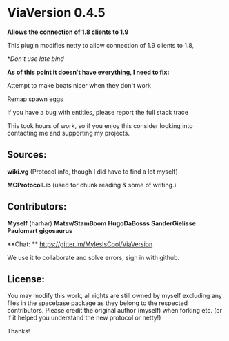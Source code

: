 # ViaVersion 0.4.5
**Allows the connection of 1.8 clients to 1.9**

This plugin modifies netty to allow connection of 1.9 clients to 1.8,

**Don't use late bind*

**As of this point it doesn't have everything, I need to fix:**

Attempt to make boats nicer when they don't work

Remap spawn eggs

If you have a bug with entities, please report the full stack trace


This took hours of work, so if you enjoy this consider looking into contacting me and supporting my projects.


Sources:
--------

**wiki.vg** (Protocol info, though I did have to find a lot myself)

**MCProtocolLib** (used for chunk reading & some of writing.)

Contributors:
--------

**Myself** (harhar)
**Matsv/StamBoom**
**HugoDaBosss**
**SanderGielisse**
**Paulomart**
**gigosaurus**

**Chat: ** https://gitter.im/MylesIsCool/ViaVersion

We use it to collaborate and solve errors, sign in with github.

License:
--------

You may modify this work, all rights are still owned by myself excluding any files in the spacebase package as they belong to the respected contributors. Please credit the original author (myself) when forking etc. (or if it helped you understand the new protocol or netty!)


Thanks!


